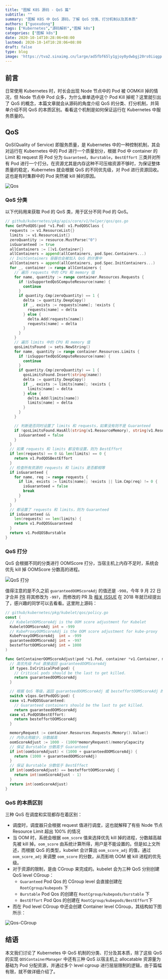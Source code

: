 ```yaml
---
title: "图解 K8S 源码 - QoS 篇"
subtitle: ""
summary: "图解 K8S 中 QoS 源码，了解 QoS 分类、打分机制以及其本质"
authors: ["guoxudong"]
tags: ["Kubernetes","源码解析","图解 k8s"]
categories: ["图解 k8s"]
date: 2020-10-14T10:28:06+08:00
lastmod: 2020-10-14T10:28:06+08:00
draft: false
type: blog
image: 'https://tva2.sinaimg.cn/large/ad5fbf65ly1gjoy0ydwbgj20rs0iiqgp.jpg'
---
```


## 前言

日常使用 Kubernetes 时，时长会出现 Node 节点中的 Pod 被 OOMKill 掉的情况，但 Node 节点中 Pod 众多，为什么单单选中这个 Pod  Kill 掉呢？这里就引出了 QoS 的概念，本篇文章就会从源码的角度介绍 QoS 的分类、打分机制，并简单介绍不同 QoS 的本质区别。看看这个机制是如何保证运行在 Kubernetes 中服务质量的。

## QoS

QoS(Quality of Service) 即服务质量，是 Kubernetes 中的一种控制机制，其会对运行在 Kubernetes 中的 Pod 进行一个质量划分，根据 Pod 中 container 的 Limit 和 request 将 Pod 分为 `Guaranteed`，`Burstable`，`BestEffort` 三类并对所有 Pod 进行一个打分。在资源尤其是内存这种不可压缩资源不够时，为保证整体质量的稳定，Kubernetes 就会根据 QoS 的不同优先级，对 Pod 进行资源回收。这也是有时集群中的 Pod 突然被 kill 掉的原因。

![Qos](https://tva2.sinaimg.cn/large/ad5fbf65ly1gjotxqvm4uj20mr0aw78n.jpg)

### QoS 分类

以下代码用来获取 Pod 的 QoS 类，用于区分不同 Pod 的 QoS。

```go
// github/kubernetes/pkg/apis/core/v1/helper/qos/qos.go
func GetPodQOS(pod *v1.Pod) v1.PodQOSClass {
  requests := v1.ResourceList{}
  limits := v1.ResourceList{}
  zeroQuantity := resource.MustParse("0")
  isGuaranteed := true
  allContainers := []v1.Container{}
  allContainers = append(allContainers, pod.Spec.Containers...)
  // InitContainers 容器也会被加入 QoS 的计算中
  allContainers = append(allContainers, pod.Spec.InitContainers...)
  for _, container := range allContainers {
    // 遍历 requests 中的 CPU 和 memory 值
    for name, quantity := range container.Resources.Requests {
      if !isSupportedQoSComputeResource(name) {
        continue
      }
      if quantity.Cmp(zeroQuantity) == 1 {
        delta := quantity.DeepCopy()
        if _, exists := requests[name]; !exists {
          requests[name] = delta
        } else {
          delta.Add(requests[name])
          requests[name] = delta
        }
      }
    }
    // 遍历 limits 中的 CPU 和 memory 值
    qosLimitsFound := sets.NewString()
    for name, quantity := range container.Resources.Limits {
      if !isSupportedQoSComputeResource(name) {
        continue
      }
      if quantity.Cmp(zeroQuantity) == 1 {
        qosLimitsFound.Insert(string(name))
        delta := quantity.DeepCopy()
        if _, exists := limits[name]; !exists {
          limits[name] = delta
        } else {
          delta.Add(limits[name])
          limits[name] = delta
        }
      }
    }

    // 判断是否同时设置了 limits 和 requests，如果没有则不是 Guaranteed
    if !qosLimitsFound.HasAll(string(v1.ResourceMemory), string(v1.ResourceCPU)) {
      isGuaranteed = false
    }
  }
  // 如果 requests 和 limits 都没有设置，则为 BestEffort
  if len(requests) == 0 && len(limits) == 0 {
    return v1.PodQOSBestEffort
  }
  // 检查所有资源的 requests 和 limits 是否都相等
  if isGuaranteed {
    for name, req := range requests {
      if lim, exists := limits[name]; !exists || lim.Cmp(req) != 0 {
        isGuaranteed = false
        break
      }
    }
  }
  // 都设置了 requests 和 limits，则为 Guaranteed
  if isGuaranteed &&
    len(requests) == len(limits) {
    return v1.PodQOSGuaranteed
  }
  return v1.PodQOSBurstable
}
```

### QoS 打分

QoS 会根据不同的分类进行 OOMScore 打分，当宿主机上内存不足时，系统会优先 kill 掉 OOMScore 分数高的进程。

![QoS 打分](https://tvax3.sinaimg.cn/large/ad5fbf65ly1gjoqlfe8cgj20mr0pcqmy.jpg)

值得注意的是不久之前 `guaranteedOOMScoreAdj` 的值还是 `-998`，今年 9 月 22 日才合并 [PR](https://github.com/kubernetes/kubernetes/pull/71269) 将其修改为 `-997`，而修改的 PR 及 [相关 ISSUE](https://github.com/kubernetes/kubernetes/issues/72294) 在 2018 年就已经提出了，感兴趣的同学可以去看看。这里附上源码：

```go
// github/kubernetes/pkg/kubelet/qos/policy.go
const (
  // KubeletOOMScoreAdj is the OOM score adjustment for Kubelet
  KubeletOOMScoreAdj int = -999
  // KubeProxyOOMScoreAdj is the OOM score adjustment for kube-proxy
  KubeProxyOOMScoreAdj  int = -999
  guaranteedOOMScoreAdj int = -997
  besteffortOOMScoreAdj int = 1000
)

func GetContainerOOMScoreAdjust(pod *v1.Pod, container *v1.Container, memoryCapacity int64) int {
  // 高优先级 Pod 直接返回 guaranteedOOMScoreAdj
  if types.IsCriticalPod(pod) {
    // Critical pods should be the last to get killed.
    return guaranteedOOMScoreAdj
  }

  // 根据 QoS 等级，返回 guaranteedOOMScoreAdj 或 besteffortOOMScoreAdj 的分数，这里只处理 Guaranteed 与 BestEffort
  switch v1qos.GetPodQOS(pod) {
  case v1.PodQOSGuaranteed:
    // Guaranteed containers should be the last to get killed.
    return guaranteedOOMScoreAdj
  case v1.PodQOSBestEffort:
    return besteffortOOMScoreAdj
  }

  memoryRequest := container.Resources.Requests.Memory().Value()
  // 内存占用越少，分数越高
  oomScoreAdjust := 1000 - (1000*memoryRequest)/memoryCapacity
  // 保证 Burstable 分数高于 Guaranteed
  if int(oomScoreAdjust) < (1000 + guaranteedOOMScoreAdj) {
    return (1000 + guaranteedOOMScoreAdj)
  }
  // 保证 Burstable 分数低于 BestEffect
  if int(oomScoreAdjust) == besteffortOOMScoreAdj {
    return int(oomScoreAdjust - 1)
  }
  return int(oomScoreAdjust)
}
```

### QoS 的本质区别

三种 QoS 在调度和实现都存在着区别：

- 调度时，调度器只会根据 request 值进行调度，这也就解释了有些 Node 节点 Resource Limit 超出 100% 的情况
- 当 OOM 时，系统会根据 `oom_score` 值来选择优先 kill 掉的进程，分数越高越先被 kill 掉。`oom_score` 由系统计算所得，用户是不能设置的。但是如上文所述，而根据 QoS 的类型，kubelet 会计算出 `oom_score_adj` 的值，通过 `oom_score_adj` 来调整 `oom_score` 的分数，从而影响 OOM 被 kill 进程的优先级。
- 对于资源的限制，是由 CGroup 来完成的。kubelet 会为三种 QoS 分别创建 QoS level CGroup：
  - `Guaranteed` Pod Qos 的 CGroup level 会直接创建在 `RootCgroup/kubepods` 下
  - `Burstable` Pod Qos 的创建在 `RootCgroup/kubepods/burstable` 下
  - `BestEffort` Pod Qos 的创建在 `RootCgroup/kubepods/BestEffort`下
- 而在 Pod level CGroup 中还会创建 Container level CGroup，其结构如下图所示：

![Qos-CGroup](https://tva3.sinaimg.cn/large/ad5fbf65ly1gjoxdsmfs0j20mr0e8tjg.jpg)

## 结语

本文我们讨论了 Kubernetes 中 QoS 机制的分类、打分及其本质，除了这些 QoS 的实现 `QOSContainerManager` 中还有三种 QoS 以宿主机上 allocatable 资源量为基础为 Pod 分配资源，并通过多个 level cgroup 进行层层限制的逻辑，由于篇幅有限，就不做详细介绍了。
